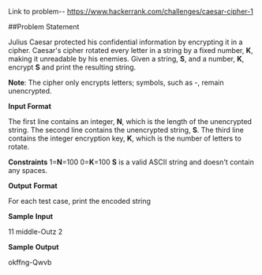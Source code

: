 Link to problem--   https://www.hackerrank.com/challenges/caesar-cipher-1



##Problem Statement

Julius Caesar protected his confidential information by encrypting it in a cipher. Caesar's cipher rotated every letter in a string by a fixed number, __K__, making it unreadable by his enemies. Given a string, __S__, and a number, __K__, encrypt __S__ and print the resulting string.

__Note__: The cipher only encrypts letters; symbols, such as -, remain unencrypted.

__Input Format__

The first line contains an integer, __N__, which is the length of the unencrypted string. 
The second line contains the unencrypted string, __S__. 
The third line contains the integer encryption key, __K__, which is the number of letters to rotate.

__Constraints__ 
1=__N__=100 
0=__K__=100 
__S__ is a valid ASCII string and doesn't contain any spaces.

__Output__ __Format__

For each test case, print the encoded string



__Sample__ __Input__

11
middle-Outz
2


__Sample__ __Output__

okffng-Qwvb
